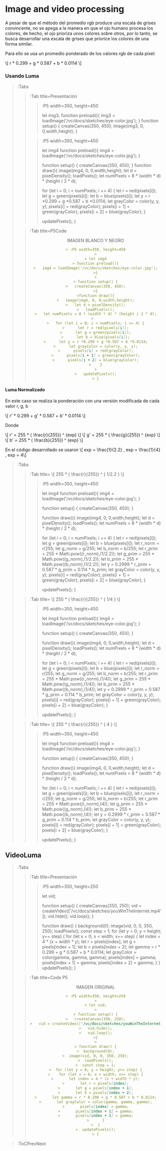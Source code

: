<style TYPE="text/css">
code.has-jax {font: inherit; font-size: 100%; background: inherit; border: inherit;}
</style>
<script type="text/x-mathjax-config">
MathJax.Hub.Config({
    tex2jax: {
        inlineMath: [['$','$'], ['\\(','\\)']],
        skipTags: ['script', 'noscript', 'style', 'textarea', 'pre'] // removed 'code' entry
    }
});
MathJax.Hub.Queue(function() {
    var all = MathJax.Hub.getAllJax(), i;
    for(i = 0; i < all.length; i += 1) {
        all[i].SourceElement().parentNode.className += ' has-jax';
    }
});
</script>
<script type="text/javascript" src="https://cdnjs.cloudflare.com/ajax/libs/mathjax/2.7.4/MathJax.js?config=TeX-AMS_HTML-full"></script>
# Image and video processing

A pesar de que el método del promedio rgb produce una escala de grises convincente, no se apega a la manera en que el ojo humano procesa los colores, de hecho, el ojo prioriza unos colores sobre otros, por lo tanto, se busca desarrollar una escala de grises que priorice los colores de una forma similar.

Para ello se usa un promedio ponderado de los valores rgb de cada pixel:

\\[ r * 0.299 + g * 0.587 + b * 0.0114 \\]


### Usando Luma
> :Tabs
> > :Tab title=Presentación
> > > :P5 width=350, height=450
> > >
> > > let img3;
> > > function preload(){
> > >   img3 = loadImage('/vc/docs/sketches/eye-color.jpg');
> > >}
> > > function setup() {
> > >   createCanvas(350, 450);
> > >   image(img3, 0, 0,width,height);
> > > }
> > 
> > > :P5 width=350, height=450
> > >
> > > let img4
> > > function preload(){
> > >   img4 = loadImage('/vc/docs/sketches/eye-color.jpg');
> > >}
> > >
> > > function setup() {
> > >   createCanvas(350, 450);
> > >}
> > >function draw(){
> > >   image(img4, 0, 0,width,height);
> > >   let d = pixelDensity();
> > >   loadPixels();
> > >   let numPixels = 8 * (width * d) * (height / 2 * d);
> > >   
> > >   for (let i = 0; i < numPixels; i += 4) {
> > >      let r = red(pixels[i]);
> > >      let g = green(pixels[i]);
> > >      let b = blue(pixels[i]);
> > >      let y = r *0.299 + g *0.587 + b *0.0114;
> > >      let grayColor = color(y, y, y);
> > >      pixels[i] = red(grayColor);
> > >      pixels[i + 1] = green(grayColor);
> > >      pixels[i + 2] = blue(grayColor);
> > >    }
> > >
> > >   updatePixels();
> > > }
>
> > :Tab title=P5Code
> >
> > <center>IMAGEN BLANCO Y NEGRO<center/>
> >
> > ```md
> > > :P5 width=350, height=450
> > >
> > > let img4
> > > function preload(){
> > >   img4 = loadImage('/vc/docs/sketches/eye-color.jpg');
> > >}
> > >
> > > function setup() {
> > >   createCanvas(350, 450);
> > >}
> > >function draw(){
> > >   image(img4, 0, 0,width,height);
> > >   let d = pixelDensity();
> > >   loadPixels();
> > >   let numPixels = 8 * (width * d) * (height / 2 * d);
> > >   
> > >   for (let i = 0; i < numPixels; i += 4) {
> > >      let r = red(pixels[i]);
> > >      let g = green(pixels[i]);
> > >      let b = blue(pixels[i]);
> > >      let y = r *0.299 + g *0.587 + b *0.0114;
> > >      let grayColor = color(y, y, y);
> > >      pixels[i] = red(grayColor);
> > >      pixels[i + 1] = green(grayColor);
> > >      pixels[i + 2] = blue(grayColor);
> > >    }
> > >
> > >   updatePixels();
> > > }
> > ```
>


#### Luma Normalizado

En este caso se realiza la ponderación con una versión modificada de cada valor r, g, b

\\[ r' * 0.299 + g' * 0.587 + b' * 0.0114 \\]

Donde

\\[ r' = 255 * ( \frac{r}{255}) ^ {exp} \\]
\\[ g' = 255 * ( \frac{g}{255}) ^ {exp} \\]
\\[ b' = 255 * ( \frac{b}{255}) ^ {exp} \\]

En el código desarrollado se usaron 
\\[ exp = \frac{1}{2.2} , exp = \frac{1}{4} , exp = 4\\]
> :Tabs
> > :Tab title= \\[ 255 * ( \frac{r}{255}) ^ { 1/2.2 } \\]
> > > :P5 width=350, height=450
> > >
> > > let img4
> > > function preload(){
> > >   img4 = loadImage('/vc/docs/sketches/eye-color.jpg');
> > >}
> > >
> > > function setup() {
> > >   createCanvas(350, 450);
> > >}
> > >
> > >function draw(){
> > >   image(img4, 0, 0,width,height);
> > >   let d = pixelDensity();
> > >   loadPixels();
> > >   let numPixels = 8 * (width * d) * (height / 2 * d);
> > >   
> > >   for (let i = 0; i < numPixels; i += 4) {
> > >      let r = red(pixels[i]);
> > >      let g = green(pixels[i]);
> > >      let b = blue(pixels[i]);
> > >      let r_norm = r/255;
> > >      let g_norm = g/255;
> > >      let b_norm = b/255;
> > >      let r_prim = 255 * Math.pow((r_norm),(1/2.2));
> > >      let g_prim = 255 * Math.pow((g_norm),(1/2.2));
> > >      let b_prim = 255 * Math.pow((b_norm),(1/2.2));
> > >      let y = 0.2999 * r_prim + 0.587 * g_prim + 0.114 * b_prim;
> > >      let grayColor = color(y, y, y);
> > >      pixels[i] = red(grayColor);
> > >      pixels[i + 1] = green(grayColor);
> > >      pixels[i + 2] = blue(grayColor);
> > >    }
> > >
> > >   updatePixels();
> > > }
> 
> > :Tab title= \\[ 255 * ( \frac{r}{255}) ^ { 1/4 } \\]
> > > :P5 width=350, height=450
> > >
> > > let img4
> > > function preload(){
> > >   img4 = loadImage('/vc/docs/sketches/eye-color.jpg');
> > >}
> > >
> > > function setup() {
> > >   createCanvas(350, 450);
> > >}
> > >
> > >function draw(){
> > >   image(img4, 0, 0,width,height);
> > >   let d = pixelDensity();
> > >   loadPixels();
> > >   let numPixels = 8 * (width * d) * (height / 2 * d);
> > >   
> > >   for (let i = 0; i < numPixels; i += 4) {
> > >      let r = red(pixels[i]);
> > >      let g = green(pixels[i]);
> > >      let b = blue(pixels[i]);
> > >      let r_norm = r/255;
> > >      let g_norm = g/255;
> > >      let b_norm = b/255;
> > >      let r_prim = 255 * Math.pow((r_norm),(1/4));
> > >      let g_prim = 255 * Math.pow((g_norm),(1/4));
> > >      let b_prim = 255 * Math.pow((b_norm),(1/4));
> > >      let y = 0.2999 * r_prim + 0.587 * g_prim + 0.114 * b_prim;
> > >      let grayColor = color(y, y, y);
> > >      pixels[i] = red(grayColor);
> > >      pixels[i + 1] = green(grayColor);
> > >      pixels[i + 2] = blue(grayColor);
> > >    }
> > >
> > >   updatePixels();
> > > }
> 
> > :Tab title= \\[ 255 * ( \frac{r}{255}) ^ { 4 } \\]
> > > :P5 width=350, height=450
> > >
> > > let img4
> > > function preload(){
> > >   img4 = loadImage('/vc/docs/sketches/eye-color.jpg');
> > >}
> > >
> > > function setup() {
> > >   createCanvas(350, 450);
> > >}
> > >
> > >function draw(){
> > >   image(img4, 0, 0,width,height);
> > >   let d = pixelDensity();
> > >   loadPixels();
> > >   let numPixels = 8 * (width * d) * (height / 2 * d);
> > >   
> > >   for (let i = 0; i < numPixels; i += 4) {
> > >      let r = red(pixels[i]);
> > >      let g = green(pixels[i]);
> > >      let b = blue(pixels[i]);
> > >      let r_norm = r/255;
> > >      let g_norm = g/255;
> > >      let b_norm = b/255;
> > >      let r_prim = 255 * Math.pow((r_norm),(4));
> > >      let g_prim = 255 * Math.pow((g_norm),(4));
> > >      let b_prim = 255 * Math.pow((b_norm),(4));
> > >      let y = 0.2999 * r_prim + 0.587 * g_prim + 0.114 * b_prim;
> > >      let grayColor = color(y, y, y);
> > >      pixels[i] = red(grayColor);
> > >      pixels[i + 1] = green(grayColor);
> > >      pixels[i + 2] = blue(grayColor);
> > >    }
> > >
> > >   updatePixels();
> > > }
> 


## VideoLuma
> :Tabs
> > :Tab title=Presentación
> > > :P5 width=350, height=250
> > >
> > > let vid;
> > >
> > > function setup() {
> > >   createCanvas(350, 250);
> > >   vid = createVideo(['/vc/docs/sketches/youWinTheInternet.mp4']);
> > >   vid.hide();
> > >   vid.loop();
> > >}
> > >
> > > function draw() {
> > >  background(0);
> > >  image(vid, 0, 0, 350, 250);
> > >  loadPixels();
> > >  const step = 1;
> > >  for (let y = 0; y < height; y+= step) {
> > >    for (let x = 0; x < width; x+= step) {
> > >       let index = 4 * (x + width * y);
> > >       let r = pixels[index];
> > >       let g = pixels[index + 1];
> > >       let b = pixels[index + 2];
> > >       let gamma = r * 0.299 + g * 0.587 + b * 0.0114;
> > >       let grayColor = color(gamma, gamma, gamma);
> > >       pixels[index] = gamma;
> > >       pixels[index + 1] = gamma;
> > >       pixels[index + 2] = gamma;
> > >      }
> > >  }
> > >  updatePixels();
> > > }
> 
> > :Tab title=Code P5
> > <center>IMAGEN ORIGINAL<center/>
> >
> > ```md
> > > :P5 width=350, height=250
> > >
> > > let vid;
> > >
> > > function setup() {
> > >   createCanvas(350, 250);
> > >   vid = createVideo(['/vc/docs/sketches/youWinTheInternet.mp4']);
> > >   vid.hide();
> > >   vid.loop();
> > >}
> > >
> > > function draw() {
> > >  background(0);
> > >  image(vid, 0, 0, 350, 250);
> > >  loadPixels();
> > >  const step = 1;
> > >  for (let y = 0; y < height; y+= step) {
> > >    for (let x = 0; x < width; x+= step) {
> > >       let index = 4 * (x + width * y);
> > >       let r = pixels[index];
> > >       let g = pixels[index + 1];
> > >       let b = pixels[index + 2];
> > >       let gamma = r * 0.299 + g * 0.587 + b * 0.0114;
> > >       let grayColor = color(gamma, gamma, gamma);
> > >       pixels[index] = gamma;
> > >       pixels[index + 1] = gamma;
> > >       pixels[index + 2] = gamma;
> > >      }
> > >  }
> > >  updatePixels();
> > > }
> > ```
>

>:ToCPrevNext
